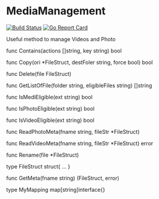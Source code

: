 # MediaManagement

[![Build Status](https://travis-ci.org/Freepaq/MediaManagement.svg?branch=main)](https://travis-ci.org/Freepaq/MediaManagement)
[![Go Report Card](https://goreportcard.com/badge/github.com/Freepaq/MediaManagment)](https://goreportcard.com/report/github.com/Freepaq/MediaManagment)


Useful method to manage Videos and Photo

func Contains(actions []string, key string) bool

func Copy(ori *FileStruct, destFoler string, force bool) bool

func Delete(file FileStruct)

func GetListOfFile(folder string, eligibleFiles string) []string

func IsMediEligible(ext string) bool

func IsPhotoEligible(ext string) bool

func IsVideoEligible(ext string) bool

func ReadPhotoMeta(fname string, fileStr *FileStruct)

func ReadVideoMeta(fname string, fileStr *FileStruct) error

func Rename(file *FileStruct)

type FileStruct struct{ ... }

func GetMeta(fname string) (FileStruct, error)

type MyMapping map[string]interface{}

